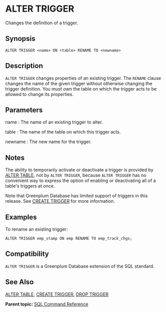 # ALTER TRIGGER 

Changes the definition of a trigger.

## Synopsis 

``` {#sql_command_synopsis}
ALTER TRIGGER <name> ON <table> RENAME TO <newname>
```

## Description 

`ALTER TRIGGER` changes properties of an existing trigger. The `RENAME` clause changes the name of the given trigger without otherwise changing the trigger definition. You must own the table on which the trigger acts to be allowed to change its properties.

## Parameters 

name
:   The name of an existing trigger to alter.

table
:   The name of the table on which this trigger acts.

newname
:   The new name for the trigger.

## Notes 

The ability to temporarily activate or deactivate a trigger is provided by [ALTER TABLE](ALTER_TABLE.html), not by `ALTER TRIGGER`, because `ALTER TRIGGER` has no convenient way to express the option of enabling or deactivating all of a table's triggers at once.

Note that Greenplum Database has limited support of triggers in this release. See [CREATE TRIGGER](CREATE_TRIGGER.html) for more information.

## Examples 

To rename an existing trigger:

```
ALTER TRIGGER emp_stamp ON emp RENAME TO emp_track_chgs;
```

## Compatibility 

`ALTER TRIGGER` is a Greenplum Database extension of the SQL standard.

## See Also 

[ALTER TABLE](ALTER_TABLE.html), [CREATE TRIGGER](CREATE_TRIGGER.html), [DROP TRIGGER](DROP_TRIGGER.html)

**Parent topic:** [SQL Command Reference](../sql_commands/sql_ref.html)

